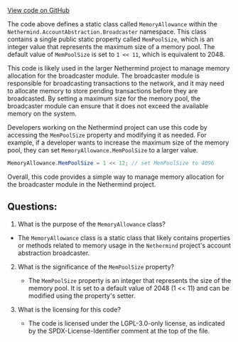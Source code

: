 [View code on GitHub](https://github.com/NethermindEth/nethermind/src/Nethermind/Nethermind.AccountAbstraction/Broadcaster/MemoryAllowance.cs)

The code above defines a static class called `MemoryAllowance` within the `Nethermind.AccountAbstraction.Broadcaster` namespace. This class contains a single public static property called `MemPoolSize`, which is an integer value that represents the maximum size of a memory pool. The default value of `MemPoolSize` is set to `1 << 11`, which is equivalent to 2048.

This code is likely used in the larger Nethermind project to manage memory allocation for the broadcaster module. The broadcaster module is responsible for broadcasting transactions to the network, and it may need to allocate memory to store pending transactions before they are broadcasted. By setting a maximum size for the memory pool, the broadcaster module can ensure that it does not exceed the available memory on the system.

Developers working on the Nethermind project can use this code by accessing the `MemPoolSize` property and modifying it as needed. For example, if a developer wants to increase the maximum size of the memory pool, they can set `MemoryAllowance.MemPoolSize` to a larger value. 

```csharp
MemoryAllowance.MemPoolSize = 1 << 12; // set MemPoolSize to 4096
```

Overall, this code provides a simple way to manage memory allocation for the broadcaster module in the Nethermind project.
## Questions: 
 1. What is the purpose of the `MemoryAllowance` class?
   - The `MemoryAllowance` class is a static class that likely contains properties or methods related to memory usage in the `Nethermind` project's account abstraction broadcaster.

2. What is the significance of the `MemPoolSize` property?
   - The `MemPoolSize` property is an integer that represents the size of the memory pool. It is set to a default value of 2048 (1 << 11) and can be modified using the property's setter.

3. What is the licensing for this code?
   - The code is licensed under the LGPL-3.0-only license, as indicated by the SPDX-License-Identifier comment at the top of the file.